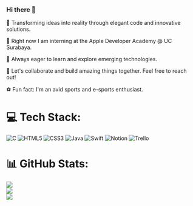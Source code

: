 ### Hi there 👋

🚀 Transforming ideas into reality through elegant code and innovative solutions.

🔭 Right now I am interning at the Apple Developer Academy @ UC Surabaya.

🌱 Always eager to learn and explore emerging technologies.

💬 Let's collaborate and build amazing things together. Feel free to reach out!

⚽ Fun fact: I'm an avid sports and e-sports enthusiast.

# 💻 Tech Stack:
![C](https://img.shields.io/badge/c-%2300599C.svg?style=for-the-badge&logo=c&logoColor=white) ![HTML5](https://img.shields.io/badge/html5-%23E34F26.svg?style=for-the-badge&logo=html5&logoColor=white) ![CSS3](https://img.shields.io/badge/css3-%231572B6.svg?style=for-the-badge&logo=css3&logoColor=white) ![Java](https://img.shields.io/badge/java-%23ED8B00.svg?style=for-the-badge&logo=java&logoColor=white) ![Swift](https://img.shields.io/badge/swift-F54A2A?style=for-the-badge&logo=swift&logoColor=white) ![Notion](https://img.shields.io/badge/Notion-%23000000.svg?style=for-the-badge&logo=notion&logoColor=white) ![Trello](https://img.shields.io/badge/Trello-%23026AA7.svg?style=for-the-badge&logo=Trello&logoColor=white)
# 📊 GitHub Stats:
![](https://github-readme-stats.vercel.app/api?username=vinchrist21&theme=default&hide_border=true&include_all_commits=true&count_private=false)<br/>
![](https://github-readme-streak-stats.herokuapp.com/?user=vinchrist21&theme=default&hide_border=true)<br/>
![](https://github-readme-stats.vercel.app/api/top-langs/?username=vinchrist21&theme=default&hide_border=true&include_all_commits=true&count_private=false&layout=compact)
